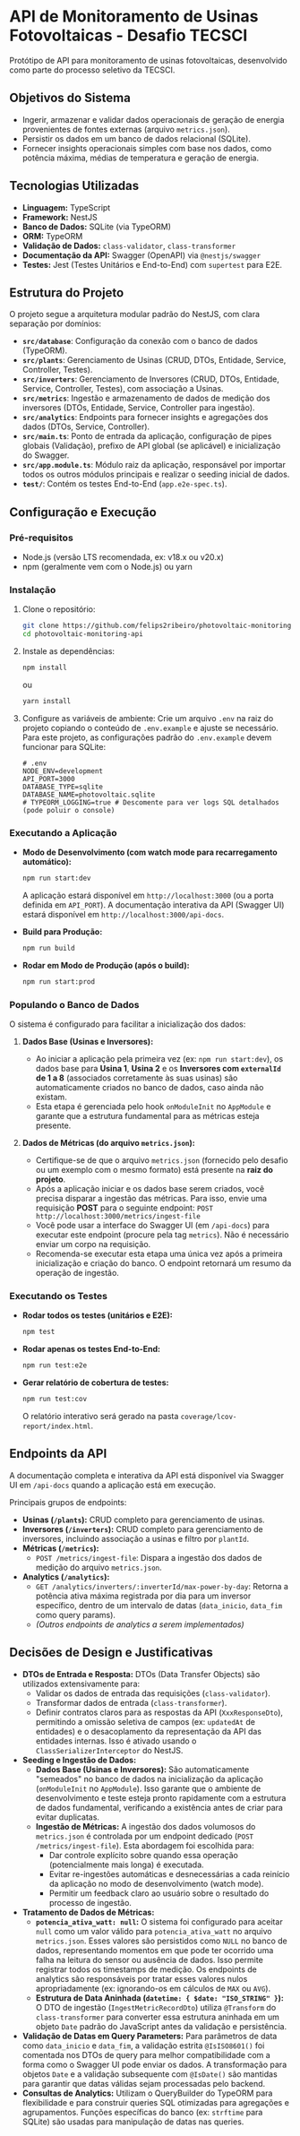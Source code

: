 # API de Monitoramento de Usinas Fotovoltaicas - Desafio TECSCI

Protótipo de API para monitoramento de usinas fotovoltaicas, desenvolvido como parte do processo seletivo da TECSCI.

## Objetivos do Sistema

- Ingerir, armazenar e validar dados operacionais de geração de energia provenientes de fontes externas (arquivo `metrics.json`).
- Persistir os dados em um banco de dados relacional (SQLite).
- Fornecer insights operacionais simples com base nos dados, como potência máxima, médias de temperatura e geração de energia.

## Tecnologias Utilizadas

- **Linguagem:** TypeScript
- **Framework:** NestJS
- **Banco de Dados:** SQLite (via TypeORM)
- **ORM:** TypeORM
- **Validação de Dados:** `class-validator`, `class-transformer`
- **Documentação da API:** Swagger (OpenAPI) via `@nestjs/swagger`
- **Testes:** Jest (Testes Unitários e End-to-End) com `supertest` para E2E.

## Estrutura do Projeto

O projeto segue a arquitetura modular padrão do NestJS, com clara separação por domínios:

- **`src/database`**: Configuração da conexão com o banco de dados (TypeORM).
- **`src/plants`**: Gerenciamento de Usinas (CRUD, DTOs, Entidade, Service, Controller, Testes).
- **`src/inverters`**: Gerenciamento de Inversores (CRUD, DTOs, Entidade, Service, Controller, Testes), com associação a Usinas.
- **`src/metrics`**: Ingestão e armazenamento de dados de medição dos inversores (DTOs, Entidade, Service, Controller para ingestão).
- **`src/analytics`**: Endpoints para fornecer insights e agregações dos dados (DTOs, Service, Controller).
- **`src/main.ts`**: Ponto de entrada da aplicação, configuração de pipes globais (Validação), prefixo de API global (se aplicável) e inicialização do Swagger.
- **`src/app.module.ts`**: Módulo raiz da aplicação, responsável por importar todos os outros módulos principais e realizar o seeding inicial de dados.
- **`test/`**: Contém os testes End-to-End (`app.e2e-spec.ts`).

## Configuração e Execução

### Pré-requisitos

- Node.js (versão LTS recomendada, ex: v18.x ou v20.x)
- npm (geralmente vem com o Node.js) ou yarn

### Instalação

1.  Clone o repositório:
    ```bash
    git clone https://github.com/felips2ribeiro/photovoltaic-monitoring-api.git
    cd photovoltaic-monitoring-api
    ```
2.  Instale as dependências:
    ```bash
    npm install
    ```
    ou
    ```bash
    yarn install
    ```
3.  Configure as variáveis de ambiente:
    Crie um arquivo `.env` na raiz do projeto copiando o conteúdo de `.env.example` e ajuste se necessário. Para este projeto, as configurações padrão do `.env.example` devem funcionar para SQLite:
    ```env
    # .env
    NODE_ENV=development
    API_PORT=3000
    DATABASE_TYPE=sqlite
    DATABASE_NAME=photovoltaic.sqlite
    # TYPEORM_LOGGING=true # Descomente para ver logs SQL detalhados (pode poluir o console)
    ```

### Executando a Aplicação

-   **Modo de Desenvolvimento (com watch mode para recarregamento automático):**
    ```bash
    npm run start:dev
    ```
    A aplicação estará disponível em `http://localhost:3000` (ou a porta definida em `API_PORT`).
    A documentação interativa da API (Swagger UI) estará disponível em `http://localhost:3000/api-docs`.

-   **Build para Produção:**
    ```bash
    npm run build
    ```

-   **Rodar em Modo de Produção (após o build):**
    ```bash
    npm run start:prod
    ```

### Populando o Banco de Dados

O sistema é configurado para facilitar a inicialização dos dados:

1.  **Dados Base (Usinas e Inversores):**
    *   Ao iniciar a aplicação pela primeira vez (ex: `npm run start:dev`), os dados base para **Usina 1**, **Usina 2** e os **Inversores com `externalId` de 1 a 8** (associados corretamente às suas usinas) são automaticamente criados no banco de dados, caso ainda não existam.
    *   Esta etapa é gerenciada pelo hook `onModuleInit` no `AppModule` e garante que a estrutura fundamental para as métricas esteja presente.

2.  **Dados de Métricas (do arquivo `metrics.json`):**
    *   Certifique-se de que o arquivo `metrics.json` (fornecido pelo desafio ou um exemplo com o mesmo formato) está presente na **raiz do projeto**.
    *   Após a aplicação iniciar e os dados base serem criados, você precisa disparar a ingestão das métricas. Para isso, envie uma requisição **POST** para o seguinte endpoint:
        `POST http://localhost:3000/metrics/ingest-file`
    *   Você pode usar a interface do Swagger UI (em `/api-docs`) para executar este endpoint (procure pela tag `metrics`). Não é necessário enviar um corpo na requisição.
    *   Recomenda-se executar esta etapa uma única vez após a primeira inicialização e criação do banco. O endpoint retornará um resumo da operação de ingestão.

### Executando os Testes

-   **Rodar todos os testes (unitários e E2E):**
    ```bash
    npm test
    ```
-   **Rodar apenas os testes End-to-End:**
    ```bash
    npm run test:e2e
    ```
-   **Gerar relatório de cobertura de testes:**
    ```bash
    npm run test:cov
    ```
    O relatório interativo será gerado na pasta `coverage/lcov-report/index.html`.

## Endpoints da API

A documentação completa e interativa da API está disponível via Swagger UI em `/api-docs` quando a aplicação está em execução.

Principais grupos de endpoints:

-   **Usinas (`/plants`):** CRUD completo para gerenciamento de usinas.
-   **Inversores (`/inverters`):** CRUD completo para gerenciamento de inversores, incluindo associação a usinas e filtro por `plantId`.
-   **Métricas (`/metrics`):**
    -   `POST /metrics/ingest-file`: Dispara a ingestão dos dados de medição do arquivo `metrics.json`.
-   **Analytics (`/analytics`):**
    -   `GET /analytics/inverters/:inverterId/max-power-by-day`: Retorna a potência ativa máxima registrada por dia para um inversor específico, dentro de um intervalo de datas (`data_inicio`, `data_fim` como query params).
    -   *(Outros endpoints de analytics a serem implementados)*

## Decisões de Design e Justificativas

-   **DTOs de Entrada e Resposta:** DTOs (Data Transfer Objects) são utilizados extensivamente para:
    -   Validar os dados de entrada das requisições (`class-validator`).
    -   Transformar dados de entrada (`class-transformer`).
    -   Definir contratos claros para as respostas da API (`XxxResponseDto`), permitindo a omissão seletiva de campos (ex: `updatedAt` de entidades) e o desacoplamento da representação da API das entidades internas. Isso é ativado usando o `ClassSerializerInterceptor` do NestJS.
-   **Seeding e Ingestão de Dados:**
    -   **Dados Base (Usinas e Inversores):** São automaticamente "semeados" no banco de dados na inicialização da aplicação (`onModuleInit` no `AppModule`). Isso garante que o ambiente de desenvolvimento e teste esteja pronto rapidamente com a estrutura de dados fundamental, verificando a existência antes de criar para evitar duplicatas.
    -   **Ingestão de Métricas:** A ingestão dos dados volumosos do `metrics.json` é controlada por um endpoint dedicado (`POST /metrics/ingest-file`). Esta abordagem foi escolhida para:
        -   Dar controle explícito sobre quando essa operação (potencialmente mais longa) é executada.
        -   Evitar re-ingestões automáticas e desnecessárias a cada reinício da aplicação no modo de desenvolvimento (watch mode).
        -   Permitir um feedback claro ao usuário sobre o resultado do processo de ingestão.
-   **Tratamento de Dados de Métricas:**
    -   **`potencia_ativa_watt: null`:** O sistema foi configurado para aceitar `null` como um valor válido para `potencia_ativa_watt` no arquivo `metrics.json`. Esses valores são persistidos como `NULL` no banco de dados, representando momentos em que pode ter ocorrido uma falha na leitura do sensor ou ausência de dados. Isso permite registrar todos os timestamps de medição. Os endpoints de analytics são responsáveis por tratar esses valores nulos apropriadamente (ex: ignorando-os em cálculos de `MAX` ou `AVG`).
    -   **Estrutura de Data Aninhada (`datetime: { $date: "ISO_STRING" }`):** O DTO de ingestão (`IngestMetricRecordDto`) utiliza `@Transform` do `class-transformer` para converter essa estrutura aninhada em um objeto `Date` padrão do JavaScript antes da validação e persistência.
-   **Validação de Datas em Query Parameters:** Para parâmetros de data como `data_inicio` e `data_fim`, a validação estrita `@IsISO8601()` foi comentada nos DTOs de query para melhor compatibilidade com a forma como o Swagger UI pode enviar os dados. A transformação para objetos `Date` e a validação subsequente com `@IsDate()` são mantidas para garantir que datas válidas sejam processadas pelo backend.
-   **Consultas de Analytics:** Utilizam o QueryBuilder do TypeORM para flexibilidade e para construir queries SQL otimizadas para agregações e agrupamentos. Funções específicas do banco (ex: `strftime` para SQLite) são usadas para manipulação de datas nas queries.
